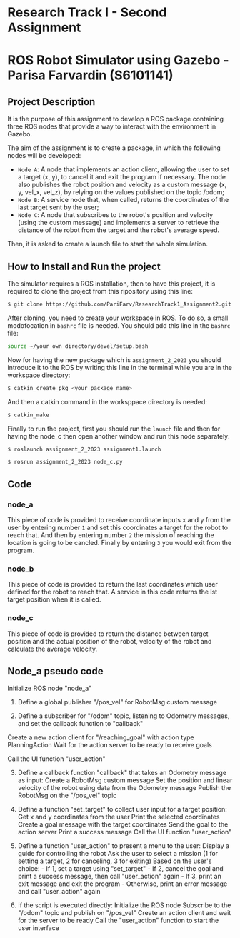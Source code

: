 Research Track I - Second Assignment
======================================
ROS Robot Simulator using Gazebo - Parisa Farvardin (S6101141)
=======================================================================================

Project Description
----------------------

It is the purpose of this assignment to develop a ROS package containing three ROS nodes that provide a way to interact with the environment in Gazebo. 

The aim of the assignment is to create a package, in which the following nodes will be developed:
- `Node A`: A node that implements an action client, allowing the user to set a target (x, y), to cancel it and exit the program if necessary. The node also publishes the robot position and velocity as a custom message (x, y, vel_x, vel_z), by relying on the values published on the topic /odom;
- `Node B`: A service node that, when called, returns the coordinates of the last target sent by the user;
- `Node C`: A node that subscribes to the robot's position and velocity (using the custom message) and implements a server to retrieve the distance of the robot from the target and the robot's average speed.

Then, it is asked to create a launch file to start the whole simulation.

How to Install and Run the project
--------------------------------
The simulator requires a ROS installation, then to have this project, it is required to clone the project from this ripository using this line:

```bash
$ git clone https://github.com/PariFarv/ResearchTrack1_Assignment2.git
```
After cloning, you need to create your workspace in ROS. To do so, a small modofocation in `bashrc` file is needed. You should add this line in the `bashrc` file:
```bash
source ~/your own directory/devel/setup.bash
```
Now for having the new package which is `assignment_2_2023` you should introduce it to the ROS by writing this line in the terminal while you are in the workspace directory:
```bash
$ catkin_create_pkg <your package name>
```
And then a catkin command in the worksppace directory is needed:
```bash
$ catkin_make
```
Finally to run the project, first you should run the `launch` file and then for having the node_c then open another window and run this node separately:
```bash
$ roslaunch assignment_2_2023 assignment1.launch
```
```
$ rosrun assignment_2_2023 node_c.py
```

Code
-------------------------
### node_a ###
This piece of code is provided to receive coordinate inputs x and y from the user by entering number `1` and set this coordinates a target for the robot to reach that. And then by entering number `2` the mission of reaching the location is going to be cancled. Finally by entering `3` you would exit from the program.

### node_b ###
This piece of code is provided to return the last coordinates which user defined for the robot to reach that. A service in this code returns the lst target position when it is called.

### node_c ###
This piece of code is provided to return the distance between target position and the actual position of the robot, velocity of the robot and calculate the average velocity.

Node_a pseudo code
-----------------------
Initialize ROS node "node_a"

1. Define a global publisher "/pos_vel" for RobotMsg custom message

2. Define a subscriber for "/odom" topic, listening to Odometry messages, and set the callback function to "callback"

Create a new action client for "/reaching_goal" with action type PlanningAction
Wait for the action server to be ready to receive goals

Call the UI function "user_action"

3. Define a callback function "callback" that takes an Odometry message as input:
    Create a RobotMsg custom message
    Set the position and linear velocity of the robot using data from the Odometry message
    Publish the RobotMsg on the "/pos_vel" topic

4. Define a function "set_target" to collect user input for a target position:
    Get x and y coordinates from the user
    Print the selected coordinates
    Create a goal message with the target coordinates
    Send the goal to the action server
    Print a success message
    Call the UI function "user_action"

5. Define a function "user_action" to present a menu to the user:
    Display a guide for controlling the robot
    Ask the user to select a mission (1 for setting a target, 2 for canceling, 3 for exiting)
    Based on the user's choice:
        - If 1, set a target using "set_target"
        - If 2, cancel the goal and print a success message, then call "user_action" again
        - If 3, print an exit message and exit the program
        - Otherwise, print an error message and call "user_action" again

6. If the script is executed directly:
    Initialize the ROS node
    Subscribe to the "/odom" topic and publish on "/pos_vel"
    Create an action client and wait for the server to be ready
    Call the "user_action" function to start the user interface


